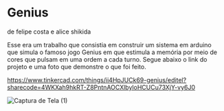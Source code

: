 # Genius
de felipe costa e alice shikida

Esse era um trabalho que consistia em construir um sistema em arduino que simula o famoso jogo Genius em que estimula a memória por meio de cores que pulsam em uma ordem a cada turno. Segue abaixo o link do projeto e uma foto que demonstre o que foi feito.

https://www.tinkercad.com/things/ii4HpJUCk69-genius/editel?sharecode=4WKXah9hkRT-Z8PntnAOCXlbyloHCUCu73XjY-vy6J0


![Captura de Tela (1)](https://github.com/felipeunsonst/genius/assets/161458493/38775ea5-2a06-4232-bd86-1dbb2852d5cf)   
